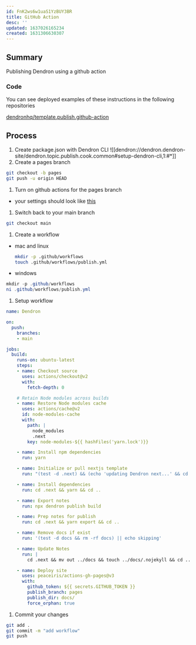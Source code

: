 ```yaml
---
id: FnK2ws6w1uaS1YzBUY3BR
title: GitHub Action
desc: ''
updated: 1637026165234
created: 1631306630307
---
```


## Summary

Publishing Dendron using a github action

### Code
You can see deployed examples of these instructions in the following repositories

[dendronhq/template.publish.github-action](https://github.com/dendronhq/template.publish.github-action)

## Process
1. Create package.json with Dendron CLI
![[dendron://dendron.dendron-site/dendron.topic.publish.cook.common#setup-dendron-cli,1:#*]]
1. Create a pages branch
  ```sh
  git checkout -b pages
  git push -u origin HEAD
  ```
1. Turn on github actions for the pages branch
  - your settings should look like [this](https://www.loom.com/i/5f0cbb6eb23a48e89942d76406413303)
1. Switch back to your main branch
  ```sh
  git checkout main
  ```
1. Create a workflow
  - mac and linux
    ```sh
    mkdir -p .github/workflows
    touch .github/workflows/publish.yml
    ```
  - windows
  ```powershell
  mkdir -p .github/workflows
  ni .github/workflows/publish.yml
  ```

1. Setup workflow
  ```yml
  name: Dendron

  on:
    push:
      branches:
      - main

  jobs:
    build:
      runs-on: ubuntu-latest
      steps:
      - name: Checkout source
        uses: actions/checkout@v2
        with:
          fetch-depth: 0

      # Retain Node modules across builds
      - name: Restore Node modules cache
        uses: actions/cache@v2
        id: node-modules-cache
        with:
          path: |
            node_modules
            .next
          key: node-modules-${{ hashFiles('yarn.lock')}}

      - name: Install npm dependencies
        run: yarn

      - name: Initialize or pull nextjs template
        run: "(test -d .next) && (echo 'updating Dendron next...' && cd .next && git reset --hard && git clean -f && git pull) || (echo 'init Dendron next' && npx dendron publish init)"

      - name: Install dependencies
        run: cd .next && yarn && cd ..

      - name: Export notes
        run: npx dendron publish build

      - name: Prep notes for publish
        run: cd .next && yarn export && cd ..

      - name: Remove docs if exist
        run: '(test -d docs && rm -rf docs) || echo skipping'

      - name: Update Notes
        run: |
          cd .next && mv out ../docs && touch ../docs/.nojekyll && cd ..

      - name: Deploy site
        uses: peaceiris/actions-gh-pages@v3
        with:
          github_token: ${{ secrets.GITHUB_TOKEN }}
          publish_branch: pages
          publish_dir: docs/
          force_orphan: true
  ```
1. Commit your changes
  ```sh
  git add .
  git commit -m "add workflow"
  git push
  ```
